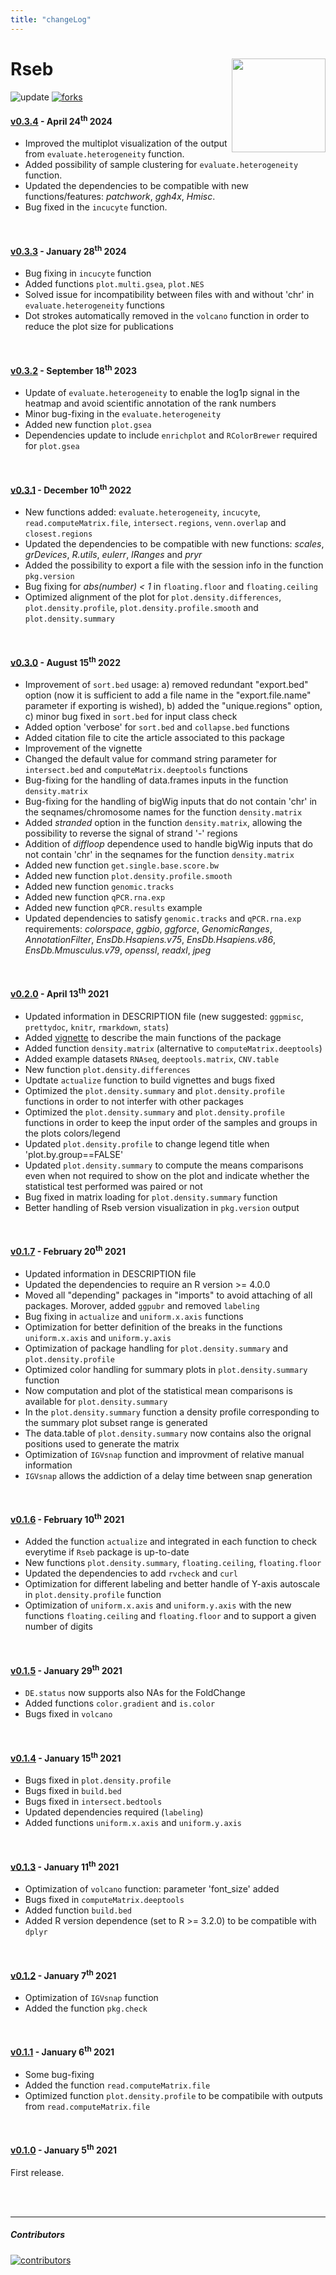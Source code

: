 ```yaml
---
title: "changeLog"
---
```


# Rseb [<img src="https://sebastian-gregoricchio.github.io/Rseb/Rseb_logo.svg" align="right" height = 150/>](https://sebastian-gregoricchio.github.io/Rseb)
![update](https://badges.pufler.dev/updated/sebastian-gregoricchio/Rseb)
[![forks](https://img.shields.io/github/forks/sebastian-gregoricchio/Rseb?style=social)](https://github.com/sebastian-gregoricchio/Rseb/fork)


#### [v0.3.4](https://github.com/sebastian-gregoricchio/Rseb/releases/tag/0.3.4) - April 24<sup>th</sup> 2024
* Improved the multiplot visualization of the output from `evaluate.heterogeneity` function.
* Added possibility of sample clustering for `evaluate.heterogeneity` function.
* Updated the dependencies to be compatible with new functions/features: *patchwork*, *ggh4x*, *Hmisc*.
* Bug fixed in the `incucyte` function.

<br />


#### [v0.3.3](https://github.com/sebastian-gregoricchio/Rseb/releases/tag/0.3.3) - January 28<sup>th</sup> 2024
* Bug fixing in `incucyte` function
* Added functions `plot.multi.gsea`, `plot.NES`
* Solved issue for incompatibility between files with and without 'chr' in `evaluate.heterogeneity` functions
* Dot strokes automatically removed in the `volcano` function in order to reduce the plot size for publications

<br />

#### [v0.3.2](https://github.com/sebastian-gregoricchio/Rseb/releases/tag/0.3.2) - September 18<sup>th</sup> 2023
* Update of `evaluate.heterogeneity` to enable the log1p signal in the heatmap and avoid scientific annotation of the rank numbers
* Minor bug-fixing in the `evaluate.heterogeneity`
* Added new function `plot.gsea`
* Dependencies update to include `enrichplot` and `RColorBrewer` required for `plot.gsea`

<br />

#### [v0.3.1](https://github.com/sebastian-gregoricchio/Rseb/releases/tag/0.3.1) - December 10<sup>th</sup> 2022
* New functions added: `evaluate.heterogeneity`, `incucyte`, `read.computeMatrix.file`, `intersect.regions`, `venn.overlap` and `closest.regions`
* Updated the dependencies to be compatible with new functions: *scales*, *grDevices*, *R.utils*, *eulerr*, *IRanges* and *pryr*
* Added the possibility to export a file with the session info in the function `pkg.version`
* Bug fixing for *abs(number) < 1* in `floating.floor` and `floating.ceiling`
* Optimized alignment of the plot for `plot.density.differences`, `plot.density.profile`, `plot.density.profile.smooth` and `plot.density.summary`

<br />

#### [v0.3.0](https://github.com/sebastian-gregoricchio/Rseb/releases/tag/0.3.0) - August 15<sup>th</sup> 2022
* Improvement of `sort.bed` usage: a) removed redundant "export.bed" option (now it is sufficient to add a file name in the "export.file.name" parameter if exporting is wished), b) added the "unique.regions" option, c) minor bug fixed in `sort.bed` for input class check
* Added option 'verbose' for `sort.bed` and `collapse.bed` functions
* Added citation file to cite the article associated to this package
* Improvement of the vignette
* Changed the default value for command string parameter for `intersect.bed` and `computeMatrix.deeptools` functions
* Bug-fixing for the handling of data.frames inputs in the function `density.matrix`
* Bug-fixing for the handling of bigWig inputs that do not contain 'chr' in the seqnames/chromosome names for the function `density.matrix`
* Added *stranded* option in the function `density.matrix`, allowing the possibility to reverse the signal of strand '-' regions
* Addition of *diffloop* dependence used to handle bigWig inputs that do not contain 'chr' in the seqnames for the function `density.matrix`
* Added new function `get.single.base.score.bw`
* Added new function `plot.density.profile.smooth`
* Added new function `genomic.tracks`
* Added new function `qPCR.rna.exp`
* Added new function `qPCR.results` example
* Updated dependencies to satisfy `genomic.tracks` and `qPCR.rna.exp` requirements: *colorspace*, *ggbio*, *ggforce*, *GenomicRanges*, *AnnotationFilter*, *EnsDb.Hsapiens.v75*, *EnsDb.Hsapiens.v86*, *EnsDb.Mmusculus.v79*, *openssl*, *readxl*, *jpeg*

<br />

#### [v0.2.0](https://github.com/sebastian-gregoricchio/Rseb/releases/tag/0.2.0) - April 13<sup>th</sup> 2021
* Updated information in DESCRIPTION file (new suggested: `ggpmisc`, `prettydoc`, `knitr`, `rmarkdown`, `stats`)
* Added [vignette](https://sebastian-gregoricchio.github.io/Rseb/doc/Rseb.overview.vignette.html) to describe the main functions of the package
* Added function `density.matrix` (alternative to `computeMatrix.deeptools`)
* Added example datasets `RNAseq`, `deeptools.matrix`, `CNV.table`
* New function `plot.density.differences`
* Updtate `actualize` function to build vignettes and bugs fixed
* Optimized the `plot.density.summary` and `plot.density.profile` functions in order to not interfer with other packages
* Optimized the `plot.density.summary` and `plot.density.profile` functions in order to keep the input order of the samples and groups in the plots colors/legend
* Updated `plot.density.profile` to change legend title when 'plot.by.group==FALSE'
* Updated `plot.density.summary` to compute the means comparisons even when not required to show on the plot and indicate whether the statistical test performed was paired or not
* Bug fixed in matrix loading for `plot.density.summary` function
* Better handling of Rseb version visualization in `pkg.version` output

<br />

#### [v0.1.7](https://github.com/sebastian-gregoricchio/Rseb/releases/tag/0.1.7) - February 20<sup>th</sup> 2021
* Updated information in DESCRIPTION file
* Updated the dependencies to require an R version >= 4.0.0
* Moved all "depending" packages in "imports" to avoid attaching of all packages. Morover, added `ggpubr` and removed `labeling`
* Bug fixing in `actualize` and `uniform.x.axis` functions
* Optimization for better definition of the breaks in the functions `uniform.x.axis` and `uniform.y.axis`
* Optimization of package handling for `plot.density.summary` and `plot.density.profile`
* Optimized color handling for summary plots in `plot.density.summary` function
* Now computation and plot of the statistical mean comparisons is available for `plot.density.summary`
* In the `plot.density.summary` function a density profile corresponding to the summary plot subset range is generated
* The data.table of `plot.density.summary` now contains also the orignal positions used to generate the matrix
* Optimization of `IGVsnap` function and improvment of relative manual information
* `IGVsnap` allows the addiction of a delay time between snap generation

<br />

#### [v0.1.6](https://github.com/sebastian-gregoricchio/Rseb/releases/tag/0.1.6) - February 10<sup>th</sup> 2021
* Added the function `actualize` and integrated in each function to check everytime if `Rseb` package is up-to-date
* New functions `plot.density.summary`, `floating.ceiling`, `floating.floor`
* Updated the dependencies to add `rvcheck` and `curl`
* Optimization for different labeling and better handle of Y-axis autoscale in `plot.density.profile` function
* Optimization of `uniform.x.axis` and `uniform.y.axis` with the new functions `floating.ceiling` and `floating.floor` and to support a given number of digits

<br />

#### [v0.1.5](https://github.com/sebastian-gregoricchio/Rseb/releases/tag/0.1.5) - January 29<sup>th</sup> 2021
* `DE.status` now supports also NAs for the FoldChange
* Added functions `color.gradient` and `is.color`
* Bugs fixed in `volcano`

<br />

#### [v0.1.4](https://github.com/sebastian-gregoricchio/Rseb/releases/tag/0.1.4) - January 15<sup>th</sup> 2021
* Bugs fixed in `plot.density.profile`
* Bugs fixed in `build.bed`
* Bugs fixed in `intersect.bedtools`
* Updated dependencies required (`labeling`)
* Added functions `uniform.x.axis` and `uniform.y.axis`

<br />

#### [v0.1.3](https://github.com/sebastian-gregoricchio/Rseb/releases/tag/0.1.3) - January 11<sup>th</sup> 2021
* Optimization of `volcano` function: parameter 'font_size' added
* Bugs fixed in `computeMatrix.deeptools`
* Added function `build.bed`
* Added R version dependence (set to R >= 3.2.0) to be compatible with `dplyr`

<br />

#### [v0.1.2](https://github.com/sebastian-gregoricchio/Rseb/releases/tag/0.1.2) - January 7<sup>th</sup> 2021
* Optimization of `IGVsnap` function
* Added the function `pkg.check`

<br />

#### [v0.1.1](https://github.com/sebastian-gregoricchio/Rseb/releases/tag/0.1.1) - January 6<sup>th</sup> 2021
* Some bug-fixing
* Added the function `read.computeMatrix.file`
* Optimized function `plot.density.profile` to be compatibile with outputs from `read.computeMatrix.file`

<br />

#### [v0.1.0](https://github.com/sebastian-gregoricchio/Rseb/releases/tag/0.1.0) - January 5<sup>th</sup> 2021
First release.




<br />
<br />

-----------------------------------------------------------------------

##### Contributors
[![contributors](https://badges.pufler.dev/contributors/sebastian-gregoricchio/Rseb?size=50&padding=5&bots=true)](https://sebastian-gregoricchio.github.io/)

